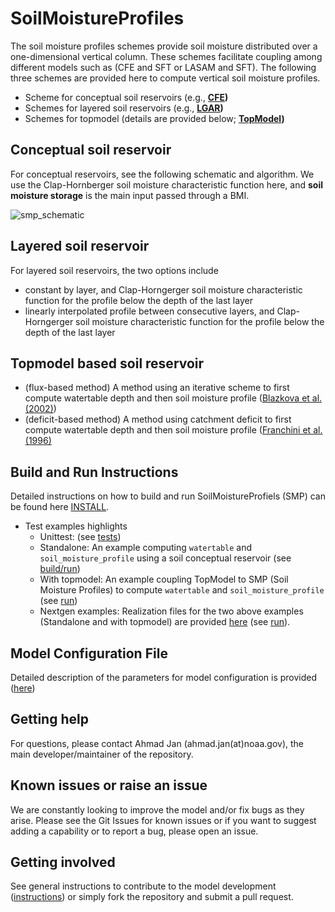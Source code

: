 # SoilMoistureProfiles
The soil moisture profiles schemes provide soil moisture distributed over a one-dimensional vertical column. These schemes facilitate coupling among different models such as (CFE and SFT or LASAM and SFT). The following three schemes are provided here to compute vertical soil moisture profiles.
 * Scheme for conceptual soil reservoirs (e.g., **[CFE](https://github.com/NOAA-OWP/cfe))** 
 * Schemes for layered soil reservoirs (e.g., **[LGAR](https://github.com/NOAA-OWP/LGAR-C))**
 * Schemes for topmodel (details are provided below; **[TopModel](https://github.com/NOAA-OWP/topmodel))**
 
## Conceptual soil reservoir
For conceptual reservoirs, see the following schematic and algorithm. We use the Clap-Hornberger soil moisture characteristic function here, and  **soil moisture storage** is the main input passed through a BMI.
   
  ![smp_schematic](https://user-images.githubusercontent.com/15165757/164322224-479477d7-2275-4ce3-a00b-9270cc0d3201.png)
  
## Layered soil reservoir
For layered soil reservoirs, the two options include 
  * constant by layer, and Clap-Horngerger soil moisture characteristic function for the profile below the depth of the last layer
  * linearly interpolated profile between consecutive layers, and Clap-Horngerger soil moisture characteristic function for the profile below the depth of the last layer
  
## Topmodel based soil reservoir
  * (flux-based method) A method using an iterative scheme to first compute watertable depth and then soil moisture profile ([Blazkova et al. (2002)](https://agupubs.onlinelibrary.wiley.com/doi/full/10.1029/2001WR000912))
  * (deficit-based method) A method using catchment deficit to first compute watertable depth and then soil moisture profile ([Franchini et al. (1996)](https://www.sciencedirect.com/science/article/abs/pii/S0022169496800151)


## Build and Run Instructions
Detailed instructions on how to build and run SoilMoistureProfiels (SMP) can be found here [INSTALL](https://github.com/NOAA-OWP/SoilMoistureProfiles/blob/ajk/doc_update/INSTALL.md).
  - Test examples highlights
    - Unittest: (see [tests](https://github.com/NOAA-OWP/SoilMoistureProfiles/blob/ajk/doc_update/tests/README.md))
    - Standalone: An example computing `watertable` and `soil_moisture_profile` using a soil conceptual reservoir (see [build/run](https://github.com/NOAA-OWP/SoilMoistureProfiles/blob/ajk/doc_update/INSTALL.md#standalone-example))
    - With topmodel: An example coupling TopModel to SMP (Soil Moisture Profiles) to compute `watertable` and `soil_moisture_profile` (see [run](https://github.com/NOAA-OWP/SoilMoistureProfiles/blob/ajk/doc_update/INSTALL.md#pseudo-framework-example))
    - Nextgen examples: Realization files for the two above examples (Standalone and with topmodel) are provided [here](https://github.com/NOAA-OWP/SoilMoistureProfiles/blob/ajk/doc_update/realizations) (see [run](https://github.com/NOAA-OWP/SoilMoistureProfiles/blob/ajk/doc_update/INSTALL.md#nextgen-framework-example)).

## Model Configuration File
Detailed description of the parameters for model configuration is provided ([here](https://github.com/NOAA-OWP/SoilMoistureProfiles/tree/ajk/doc_update/configs/README.md))
  
## Getting help
For questions, please contact Ahmad Jan (ahmad.jan(at)noaa.gov), the main developer/maintainer of the repository.

## Known issues or raise an issue
We are constantly looking to improve the model and/or fix bugs as they arise. Please see the Git Issues for known issues or if you want to suggest adding a capability or to report a bug, please open an issue.

## Getting involved
See general instructions to contribute to the model development ([instructions](https://github.com/NOAA-OWP/SoilMoistureProfiles/blob/ajk/doc_update/CONTRIBUTING.md)) or simply fork the repository and submit a pull request.






